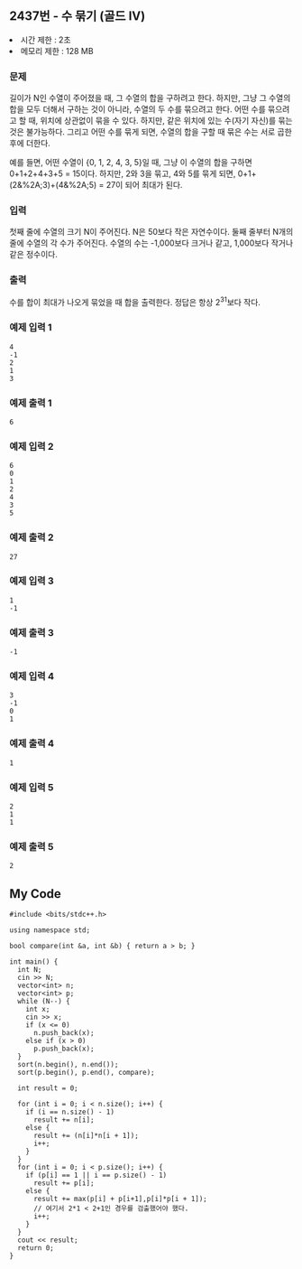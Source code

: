 ## 2437번 - 수 묶기 (골드 IV)

<li>시간 제한 : 2초
<li>메모리 제한 : 128 MB

### 문제
길이가 N인 수열이 주어졌을 때, 그 수열의 합을 구하려고 한다. 
  하지만, 그냥 그 수열의 합을 모두 더해서 구하는 것이 아니라, 
  수열의 두 수를 묶으려고 한다. 어떤 수를 묶으려고 할 때, 
  위치에 상관없이 묶을 수 있다. 하지만, 같은 위치에 있는 
  수(자기 자신)를 묶는 것은 불가능하다. 그리고 어떤 수를 묶게 되면, 수열의 합을 구할 때 묶은 수는 서로 곱한 후에 더한다.<br>

예를 들면, 어떤 수열이 {0, 1, 2, 4, 3, 5}일 때, 그냥 이 
  수열의 합을 구하면 0+1+2+4+3+5 = 15이다. 하지만, 2와 
  3을 묶고, 4와 5를 묶게 되면, 0+1+(2&%2A;3)+(4&%2A;5) = 27이 되어 최대가 된다.<br>

### 입력
첫째 줄에 수열의 크기 N이 주어진다. N은 50보다 작은 자연수이다. 둘째 줄부터 N개의 줄에 수열의 각 수가 주어진다. 
  수열의 수는 -1,000보다 크거나 같고, 1,000보다 작거나 같은 정수이다.<br>

### 출력
  수를 합이 최대가 나오게 묶었을 때 합을 출력한다. 정답은 항상 2<sup>31</sup>보다 작다.

### 예제 입력 1
```
4
-1
2
1
3
```
### 예제 출력 1
```
6
```
### 예제 입력 2
```
6
0
1
2
4
3
5
```
### 예제 출력 2
```
27
```
### 예제 입력 3
```
1
-1
```
### 예제 출력 3
```
-1
```
### 예제 입력 4
```
3
-1
0
1
```
### 예제 출력 4
```
1
```
 ### 예제 입력 5
```
2
1
1
```
### 예제 출력 5
```
2
```
## My Code
```
#include <bits/stdc++.h>

using namespace std;

bool compare(int &a, int &b) { return a > b; }

int main() {
  int N;
  cin >> N;
  vector<int> n;
  vector<int> p;
  while (N--) {
    int x;
    cin >> x;
    if (x <= 0)
      n.push_back(x);
    else if (x > 0)
      p.push_back(x);
  }
  sort(n.begin(), n.end());
  sort(p.begin(), p.end(), compare);

  int result = 0;
  
  for (int i = 0; i < n.size(); i++) {
    if (i == n.size() - 1)
      result += n[i];
    else {
      result += (n[i]*n[i + 1]);
      i++;
    }
  }
  for (int i = 0; i < p.size(); i++) {
    if (p[i] == 1 || i == p.size() - 1)
      result += p[i];
    else {
      result += max(p[i] + p[i+1],p[i]*p[i + 1]);
      // 여기서 2*1 < 2+1인 경우를 검출했어야 했다.
      i++;
    }
  }
  cout << result;
  return 0;
}
```
